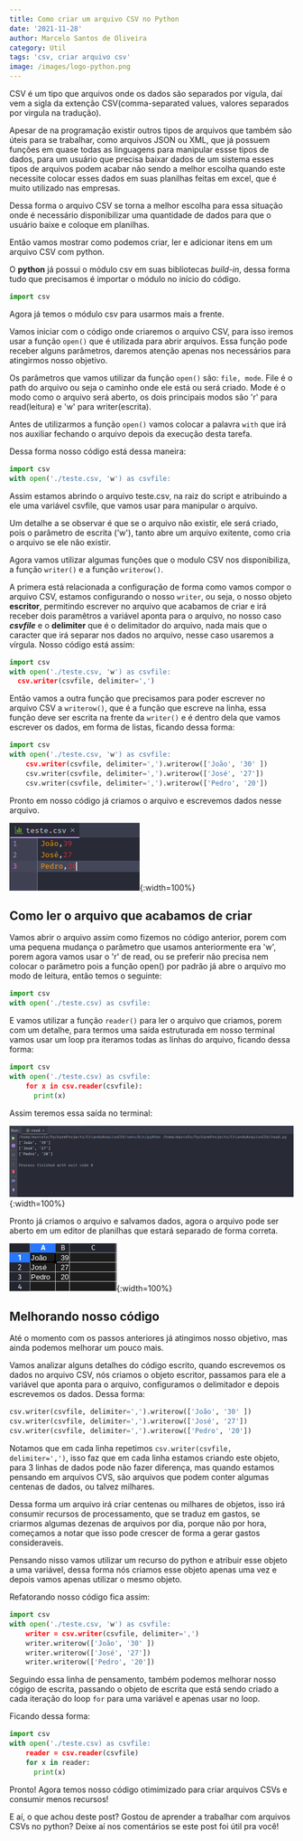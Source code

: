 ```yaml
---
title: Como criar um arquivo CSV no Python
date: '2021-11-28'
author: Marcelo Santos de Oliveira
category: Util
tags: 'csv, criar arquivo csv'
image: /images/logo-python.png
---
```


CSV é um tipo que arquivos onde os dados são separados por vígula, daí vem a sigla da extenção CSV(comma-separated values, valores separados por virgula na tradução).

Apesar de na programação existir outros tipos de arquivos que também são úteis para se trabalhar, como arquivos JSON ou XML, que já possuem funções em quase todas as linguagens para manipular essse tipos de dados, para um usuário que precisa baixar dados de um sistema esses tipos de arquivos podem acabar não sendo a melhor escolha quando este necessite colocar esses dados em suas planilhas feitas em excel, que é muito utilizado nas empresas.

Dessa forma o arquivo CSV se torna a melhor escolha para essa situação onde é necessário disponibilizar uma quantidade de dados para que o usuário baixe e coloque em planilhas.

Então vamos mostrar como podemos criar, ler e adicionar itens em um arquivo CSV com python.

O **python** já possui o módulo csv em suas bibliotecas *build-in*, dessa forma tudo que precisamos é importar o módulo no início do código.

```python
import csv
```

Agora já temos o módulo csv para usarmos mais a frente.

Vamos iniciar com o código onde criaremos o arquivo CSV, para isso iremos usar a função `open()` que é utilizada para abrir arquivos. Essa função pode receber alguns parâmetros, daremos atenção apenas nos necessários para atingirmos nosso objetivo.

Os parâmetros que vamos utilizar da função `open()` são: `file, mode`. File é o path do arquivo ou seja o caminho onde ele está ou será criado. Mode é o modo como o arquivo será aberto, os dois principais modos são 'r' para read(leitura) e 'w' para writer(escrita).

Antes de utilizarmos a função `open()` vamos colocar a palavra `with` que irá nos auxiliar fechando o arquivo depois da execução desta tarefa.

Dessa forma nosso código está dessa maneira:

```python
import csv
with open('./teste.csv, 'w') as csvfile:
```

Assim estamos abrindo o arquivo teste.csv, na raiz do script e atribuindo a ele uma variável csvfile, que vamos usar para manipular o arquivo.

Um detalhe a se observar é que se o arquivo não existir, ele será criado, pois o parâmetro de escrita ('w'), tanto abre um arquivo exitente, como cria o arquivo se ele não existir.

Agora vamos utilizar algumas funções que o modulo CSV nos disponibiliza, a função `writer()` e a função `writerow()`.

A primera está relacionada a configuração de forma como vamos compor o arquivo CSV, estamos configurando o nosso `writer`, ou seja, o nosso objeto **escritor**, permitindo escrever no arquivo que acabamos de criar e irá receber dois paramêtros a variável aponta para o arquivo, no nosso caso ***csvfile*** e o **delimiter** que é o delimitador do arquivo, nada mais que o caracter que irá separar nos dados no arquivo, nesse caso usaremos a vírgula. Nosso código está assim:

```python
import csv
with open('./teste.csv, 'w') as csvfile:
  csv.writer(csvfile, delimiter=',')
```

Então vamos a outra função que precisamos para poder escrever no arquivo CSV a `writerow()`, que é a função que escreve na linha, essa função deve ser escrita na frente da `writer()` e é dentro dela que vamos escrever os dados, em forma de listas, ficando dessa forma:

```python
import csv
with open('./teste.csv, 'w') as csvfile:
    csv.writer(csvfile, delimiter=',').writerow(['João', '30' ])
    csv.writer(csvfile, delimiter=',').writerow(['José', '27'])
    csv.writer(csvfile, delimiter=',').writerow(['Pedro', '20'])
```

Pronto em nosso código já criamos o arquivo e escrevemos dados nesse arquivo.

![Dados no arquivo criado](../images/como-criar-um-arquivo-csv-no-python/dados-salvos-no-arquivo.png "Dados no arquivo que criamos"){:width=100%}

## Como ler o arquivo que acabamos de criar

Vamos abrir o arquivo assim como fizemos no código anterior,  porem com uma pequena mudança o parâmetro que usamos anteriormente era 'w', porem agora vamos usar o 'r' de read, ou se preferir não precisa nem colocar o parâmetro pois a função open() por padrão já abre o arquivo mo modo de leitura, então temos o seguinte:

```python
import csv
with open('./teste.csv) as csvfile:
```

E vamos utilizar a função `reader()` para ler o arquivo que criamos, porem com um detalhe, para termos uma saída estruturada em nosso terminal vamos usar um loop pra iteramos todas as linhas do arquivo, ficando dessa forma:

```python
import csv
with open('./teste.csv) as csvfile:
    for x in csv.reader(csvfile):
      print(x)
```

Assim teremos essa saída no terminal:

![Saida do terminal](../images/como-criar-um-arquivo-csv-no-python/saida-do-terminal.png "Saida do terminal"){:width=100%}

Pronto já criamos o arquivo e salvamos dados, agora o arquivo pode ser aberto em um editor de planilhas que estará separado de forma correta.

![Arquivo aberto editor de planilhas](../images/como-criar-um-arquivo-csv-no-python/arquivo-aberto-editor-planilhas.png "Arquivo aberto no editor de planilhas"){:width=100%}

## Melhorando nosso código

Até o momento com os passos anteriores já atingimos nosso objetivo, mas ainda podemos melhorar um pouco mais.

Vamos analizar alguns detalhes do código escrito, quando escrevemos os dados no arquivo CSV, nós criamos o objeto escritor, passamos para ele a variável
que aponta para o arquivo, configuramos o delimitador e depois escrevemos os dados. Dessa forma:

```python
csv.writer(csvfile, delimiter=',').writerow(['João', '30' ])
csv.writer(csvfile, delimiter=',').writerow(['José', '27'])
csv.writer(csvfile, delimiter=',').writerow(['Pedro', '20'])
```

Notamos que em cada linha repetimos `csv.writer(csvfile, delimiter=',')`, isso faz que em cada linha estamos criando este objeto, para 3 linhas de dados pode não fazer diferença,
mas quando estamos pensando em arquivos CVS, são arquivos que podem conter algumas centenas de dados, ou talvez milhares.

Dessa forma um arquivo irá criar centenas ou milhares de objetos, isso irá consumir recursos de processamento, que se traduz em gastos, se criarmos algumas dezenas de arquivos por dia, porque não por hora, começamos a notar que isso pode crescer de forma a gerar gastos consideraveis.

Pensando nisso vamos utilizar um recurso do python e atribuir esse objeto a uma variável, dessa forma nós criamos esse objeto apenas uma vez e depois vamos apenas utilizar o mesmo objeto.

Refatorando nosso código fica assim:

```python
import csv
with open('./teste.csv, 'w') as csvfile:
    writer = csv.writer(csvfile, delimiter=',')
    writer.writerow(['João', '30' ])
    writer.writerow(['José', '27'])
    writer.writerow(['Pedro', '20'])
```

Seguindo essa linha de pensamento, também podemos melhorar nosso cógigo de escrita, passando o objeto de escrita que está sendo criado a cada iteração do loop `for` para uma variável e apenas usar no loop.

Ficando dessa forma:

```python
import csv
with open('./teste.csv) as csvfile:
    reader = csv.reader(csvfile)
    for x in reader:
      print(x)
```

Pronto! Agora temos nosso código otimimizado para criar arquivos CSVs e consumir menos recursos!

E aí, o que achou deste post? Gostou de aprender a trabalhar com arquivos CSVs no python?
Deixe aí nos comentários se este post foi útil pra você!
